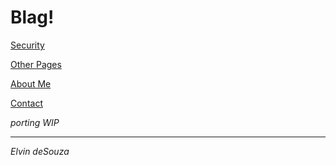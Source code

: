 # Blag!

[Security](src/security.md)

[Other Pages](src/pages.md)

[About Me](./src/about.html)

[Contact](./src/contact.md)

_porting WIP_

---

_Elvin deSouza_
